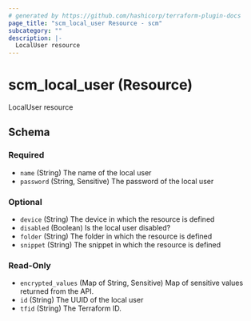 ```yaml
---
# generated by https://github.com/hashicorp/terraform-plugin-docs
page_title: "scm_local_user Resource - scm"
subcategory: ""
description: |-
  LocalUser resource
---
```


# scm_local_user (Resource)

LocalUser resource



<!-- schema generated by tfplugindocs -->
## Schema

### Required

- `name` (String) The name of the local user
- `password` (String, Sensitive) The password of the local user

### Optional

- `device` (String) The device in which the resource is defined
- `disabled` (Boolean) Is the local user disabled?
- `folder` (String) The folder in which the resource is defined
- `snippet` (String) The snippet in which the resource is defined

### Read-Only

- `encrypted_values` (Map of String, Sensitive) Map of sensitive values returned from the API.
- `id` (String) The UUID of the local user
- `tfid` (String) The Terraform ID.
